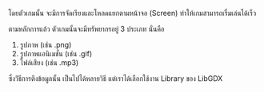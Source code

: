 โดยตัวเกมนั้น จะมีการจัดเรียงและโหลดแยกตามหน้าจอ (Screen) ทำให้เกมสามารถเรื่มเล่นได้เร็ว

ตามหลักการแล้ว ตัวเกมนั้นจะมีทรัพยากรอยู่ 3 ประเภท นั่นคือ
1. รูปภาพ (เช่น .png)
2. รูปภาพแอนิเมชั่น (เช่น .gif)
3. ไฟล์เสียง (เช่น .mp3)

ซึ่งวิํธีการตึงข้อมูลนั้น เป็นไปได้หลายวิธี แต่เราได้เลือกใช้งาน Library ของ LibGDX